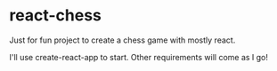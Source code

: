 # react-chess
Just for fun project to create a chess game with mostly react.

I'll use create-react-app to start.
Other requirements will come as I go!
